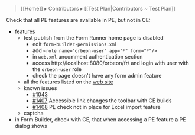 > [[Home]] ▸ Contributors ▸ [[Test Plan|Contributors ~ Test Plan]]

Check that all PE features are available in PE, but not in CE:

- features
    - test publish from the Form Runner home page is disabled
        - edit `form-builder-permissions.xml`
        - add `<role name="orbeon-user" app="*" form="*"/>`
        - in `web.xml` uncomment authentication section
        - access http://localhost:8080/orbeon/fr/ and login with user with the `orbeon-user` role
        - check the page doesn't have any form admin feature
    - all the features listed on the [web site][1]
    - known issues
        - [#1043](https://github.com/orbeon/orbeon-forms/issues/1043)
        - [#1407][2] Accessible link changes the toolbar with CE builds
        - [#1408][3] PE check not in place for Excel import feature
    - captcha
- in Form Builder, check with CE, that when accessing a PE feature a PE dialog shows

[1]: http://www.orbeon.com/download
[2]: https://github.com/orbeon/orbeon-forms/issues/1407
[3]: https://github.com/orbeon/orbeon-forms/issues/1408